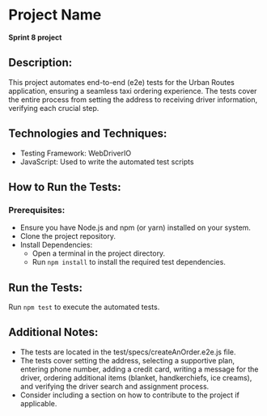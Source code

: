 # Project Name
__Sprint 8 project__

## Description:

This project automates end-to-end (e2e) tests for the Urban Routes application, ensuring a seamless taxi ordering experience. The tests cover the entire process from setting the address to receiving driver information, verifying each crucial step.

## Technologies and Techniques:

* Testing Framework: WebDriverIO
* JavaScript: Used to write the automated test scripts

## How to Run the Tests:

### Prerequisites:

* Ensure you have Node.js and npm (or yarn) installed on your system.
* Clone the project repository.
* Install Dependencies:
  * Open a terminal in the project directory.
  * Run `npm install` to install the required test dependencies.

## Run the Tests:

Run `npm test`  to execute the automated tests.

## Additional Notes:

* The tests are located in the test/specs/createAnOrder.e2e.js file.
* The tests cover setting the address, selecting a supportive plan, entering phone number, adding a credit card, writing a message for the driver, ordering additional items (blanket, handkerchiefs, ice creams), and verifying the driver search and assignment process.
* Consider including a section on how to contribute to the project if applicable.